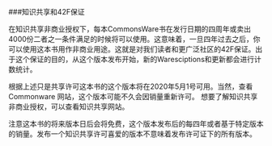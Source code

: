 ###知识共享和42F保证

在知识共享非商业授权下，每本CommonsWare书在发行日期的四周年或卖出4000份二者之一条件满足的时候将可以使用。这意味着，一旦四年过去之后，你可以使用这本书用作非商业用途。这就是对我们读者和更广泛社区的42F保证。出于这个保证的目的，从这个版本发布开始，新的Waresciptions和更新都会进行计数统计。

根据上述只是共享许可这本书的这个版本将在2020年5月1号可用。当然，查看Commonware 网站，这个版本可能不久会因销量重新许可。 想要了解知识共享非商业授权，可以查看知识共享网站。

注意这本书的将来版本日后会将免费，这个版本发布后的每四年或者基于特定版本的销量。发布一个知识共享许可喜爱的版本不意味着发布许可证下的所有版本。
